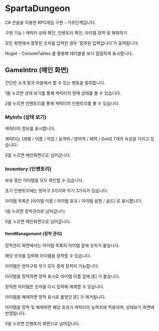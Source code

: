 # SpartaDungeon

C# 콘솔을 이용한 RPG게임 구현 - 기초단계입니다.

구현 기능 ) 캐릭터 상태 확인, 인벤토리 확인, 아이템 장착 및 해제하기

모든 화면에서 잘못된 숫자를 입력한 경우 '잘못된 입력입니다'가 출력됩니다.

Nuget - ConsoleTables 를 활용해 테이블을 보다 깔끔하게 표시합니다.


## GameIntro (메인 화면)

간단한 소개 말과 마을에서 할 수 있는 행동을 알려줍니다.

1을 누르면 상태 보기를 통해 캐릭터의 현재 상태를 볼 수 있습니다.

2를 누르면 인벤토리를 통해 캐릭터의 인벤토리를 볼 수 있습니다.


### MyInfo (상태 보기)

캐릭터의 정보를 표시합니다.

캐릭터는 [레벨 / 이름 / 직업 / 공격력 / 방어력 / 체력 / Gold] 7개의 속성을 가지고 있습니다.

0을 누르면 메인화면으로 넘어갑니다.


### Inventory (인벤토리)

보유 중인 아이템을 모두 확인할 수 있습니다.

초기 인벤토리에는 방어구 3가지와 무기 3가지가 있습니다.

아이템 목록은 [아이템 이름 / 아이템 효과 / 아이템 설명 / 골드] 로 표시합니다.

1을 누르면 장착관리로 넘어갑니다.

0을 누르면 메인화면으로 넘어갑니다.


#### ItemManagement (장착 관리)

장착관리 화면에서는 아이템 목록의 아이템 앞에 숫자가 붙습니다.

해당 숫자를 입력해 아이템을 장착할 수 있습니다.

아이템은 방어구와 무기 모두 중복 장착이 가능합니다.

아이템을 장착하면 장착 표시로 아이템 이름 앞에 [E] 가 붙습니다. 


장착한 아이템은 숫자를 다시 입력해 해제할 수 있습니다.

아이템을 해제하면 장착 표시로 붙었던 [E] 가 제거됩니다.

아이템을 장착 및 해제하면 해당 효과가 캐릭터의 능력치에 적용되며, 상태보기 화면에 반영됩니다. 

0을 누르면 인벤토리 화면으로 넘어갑니다.



